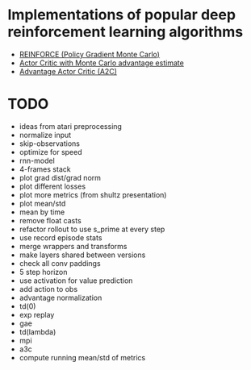# Implementations of popular deep reinforcement learning algorithms

* [REINFORCE (Policy Gradient Monte Carlo)](algos/pg_mc.py)
* [Actor Critic with Monte Carlo advantage estimate](algos/ac_mc.py)
* [Advantage Actor Critic (A2C)](algos/a2c.py)

# TODO
* ideas from atari preprocessing
* normalize input
* skip-observations
* optimize for speed
* rnn-model
* 4-frames stack
* plot grad dist/grad norm
* plot different losses
* plot more metrics (from shultz presentation)
* plot mean/std
* mean by time
* remove float casts
* refactor rollout to use s_prime at every step
* use record episode stats
* merge wrappers and transforms
* make layers shared between versions
* check all conv paddings
* 5 step horizon
* use activation for value prediction
* add action to obs
* advantage normalization
* td(0)
* exp replay
* gae
* td(lambda)
* mpi
* a3c
* compute running mean/std of metrics
